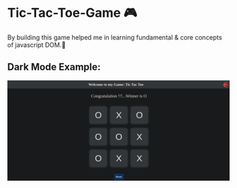 # Tic-Tac-Toe-Game 🎮

By building this game helped me in learning fundamental & core concepts of javascript DOM.🚀

## Dark Mode Example:
![Demo](assets/dark.png)
